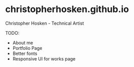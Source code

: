 # christopherhosken.github.io
Christopher Hosken - Technical Artist


TODO:
 - About me
 - Portfolio Page
 - Better fonts
 - Responsive UI for works page